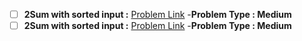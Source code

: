 - [ ] **2Sum with sorted input :** [Problem Link](https://leetcode.com/problems/two-sum-ii-input-array-is-sorted/description/)
    -**Problem Type : Medium**
- [ ] **2Sum with sorted input :** [Problem Link](https://leetcode.com/problems/two-sum-ii-input-array-is-sorted/description/)
    -**Problem Type : Medium**
